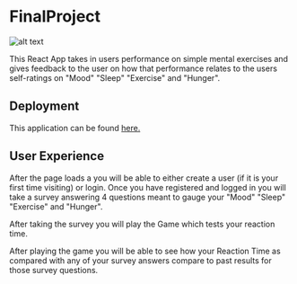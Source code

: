 # FinalProject


![alt text][logo]

[logo]: https://github.com/mattkrebs1974/BrainGauge/blob/master/BrainGauge.png

This React App takes in users performance on simple mental exercises and gives feedback to the user on how that performance relates to the users self-ratings on "Mood" "Sleep" "Exercise" and "Hunger". 

## Deployment 

This application can be found [here.](https://braingaugefinalproject.herokuapp.com/)

## User Experience

After the page loads a you will be able to either create a user (if it is your first time visiting) or login. 
Once you have registered and logged in you will take a survey answering 4 questions meant to gauge your "Mood" "Sleep" "Exercise" and "Hunger". 

After taking the survey you will play the Game which tests your reaction time. 

After playing the game you will be able to see how your Reaction Time as compared with any of your survey answers compare to past results for those survey questions. 
